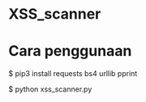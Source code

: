# XSS_scanner

# Cara penggunaan
$ pip3 install requests bs4 urllib pprint

$ python xss_scanner.py
